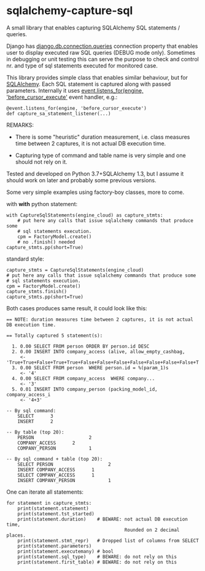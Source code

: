 # sqlalchemy-capture-sql

A small library that enables capturing SQLAlchemy SQL statements / queries.

Django has [django.db.connection.queries](https://docs.djangoproject.com/en/4.0/faq/models/#how-can-i-see-the-raw-sql-queries-django-is-running)
connection property that enables user to display executed raw SQL queries
(DEBUG mode only).
Sometimes in debugging or unit testing this can serve the purpose to check and
control nr.  and type of sql statements executed for monitored case. 

This library provides simple class that enables similar behaviour, but for
[SQLAlchemy](https://www.sqlalchemy.org/). Each SQL statement is captured along
with passed parameters. Internally it uses 
[event.listens_for(engine, 'before_cursor_execute'](https://docs.sqlalchemy.org/en/13/core/events.html?highlight=before_cursor_execute#sqlalchemy.events.ConnectionEvents.before_cursor_execute)
event handler, e.g.:

    @event.listens_for(engine, 'before_cursor_execute')
    def capture_sa_statement_listener(...)

REMARKS: 

 * There is some "heuristic" duration measurement, i.e. class measures time
   between 2 captures, it is not actual DB execution time.

 * Capturing type of command and table name is very simple and one should not
   rely on it.


Tested and developed on Python 3.7+SQLAlchemy 1.3, but I assume it should work
on later and probably some previous versions.

Some very simple examples using factory-boy classes, more to come.

with **with** python statement:

    with CaptureSqlStatements(engine_cloud) as capture_stmts:
        # put here any calls that issue sqlalchemy commands that produce some
        # sql statements execution.
        cpm = FactoryModel.create()
        # no .finish() needed
    capture_stmts.pp(short=True)

standard style:

    capture_stmts = CaptureSqlStatements(engine_cloud)
    # put here any calls that issue sqlalchemy commands that produce some
    # sql statements execution.
    cpm = FactoryModel.create()
    capture_stmts.finish()
    capture_stmts.pp(short=True)


Both cases produces same result, it could look like this:

    == NOTE: duration measures time between 2 captures, it is not actual DB execution time.

    == Totally captured 5 statement(s):

      1. 0.00 SELECT FROM person ORDER BY person.id DESC
      2. 0.00 INSERT INTO company_access (alive, allow_empty_cashbag,
         <- 'True+True+False+True+True+False+False+False+False+False+False+False+T
      3. 0.00 SELECT FROM person  WHERE person.id = %(param_1)s
         <- '4'
      4. 0.00 SELECT FROM company_access  WHERE company...
         <- '3'
      5. 0.01 INSERT INTO company_person (packing_model_id, company_access_i
         <- '4+3'

    -- By sql command:
        SELECT      3
        INSERT      2

    -- By table (top 20):
        PERSON                    2
        COMPANY_ACCESS      2
        COMPANY_PERSON            1

    -- By sql command + table (top 20):
        SELECT PERSON                    2
        INSERT COMPANY_ACCESS      1
        SELECT COMPANY_ACCESS      1
        INSERT COMPANY_PERSON            1

One can iterate all statements:

    for statement in capture_stmts:
        print(statement.statement)
        print(statement.tst_started)
        print(statement.duration)    # BEWARE: not actual DB execution time, 
                                               Rounded on 2 decimal places.
        print(statement.stmt_repr)   # Dropped list of columns from SELECT
        print(statement.parameters)
        print(statement.executemany) # bool
        print(statement.sql_type)    # BEWARE: do not rely on this
        print(statement.first_table) # BEWARE: do not rely on this
 
<!--
pip install markdown
python -m markdown README.md  > r.html && open r.html
-->
